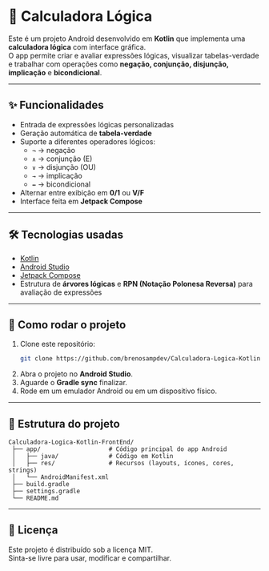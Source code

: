 # 📐 Calculadora Lógica

Este é um projeto Android desenvolvido em **Kotlin** que implementa uma **calculadora lógica** com interface gráfica.  
O app permite criar e avaliar expressões lógicas, visualizar tabelas-verdade e trabalhar com operações como **negação, conjunção, disjunção, implicação** e **bicondicional**.

---

## ✨ Funcionalidades

- Entrada de expressões lógicas personalizadas  
- Geração automática de **tabela-verdade**  
- Suporte a diferentes operadores lógicos:
  - `¬` → negação
  - `∧` → conjunção (E)
  - `∨` → disjunção (OU)
  - `→` → implicação
  - `↔` → bicondicional
- Alternar entre exibição em **0/1** ou **V/F**  
- Interface feita em **Jetpack Compose**  

---

## 🛠️ Tecnologias usadas

- [Kotlin](https://kotlinlang.org/)  
- [Android Studio](https://developer.android.com/studio)  
- [Jetpack Compose](https://developer.android.com/jetpack/compose)  
- Estrutura de **árvores lógicas** e **RPN (Notação Polonesa Reversa)** para avaliação de expressões  

---

## 🚀 Como rodar o projeto

1. Clone este repositório:
   ```bash
   git clone https://github.com/brenosampdev/Calculadora-Logica-Kotlin-FrontEnd.git
   ```
2. Abra o projeto no **Android Studio**.  
3. Aguarde o **Gradle sync** finalizar.  
4. Rode em um emulador Android ou em um dispositivo físico.  

---

## 📂 Estrutura do projeto

```
Calculadora-Logica-Kotlin-FrontEnd/
 ├── app/                   # Código principal do app Android
 │   ├── java/              # Código em Kotlin
 │   ├── res/               # Recursos (layouts, ícones, cores, strings)
 │   └── AndroidManifest.xml
 ├── build.gradle
 ├── settings.gradle
 └── README.md
```

---

## 📄 Licença

Este projeto é distribuído sob a licença MIT.  
Sinta-se livre para usar, modificar e compartilhar.  
